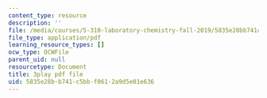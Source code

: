 ```yaml
---
content_type: resource
description: ''
file: /media/courses/5-310-laboratory-chemistry-fall-2019/5835e28bb741c5bbf0612a9d5e01e636_-l9SfGuZJYE.pdf
file_type: application/pdf
learning_resource_types: []
ocw_type: OCWFile
parent_uid: null
resourcetype: Document
title: 3play pdf file
uid: 5835e28b-b741-c5bb-f061-2a9d5e01e636
---
```

